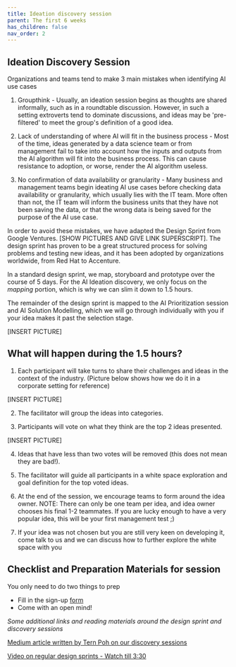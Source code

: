 ```yaml
---
title: Ideation discovery session
parent: The first 6 weeks
has_children: false
nav_order: 2
---
```


## Ideation Discovery Session

Organizations and teams tend to make 3 main mistakes when identifying AI use cases

1. Groupthink - Usually, an ideation session begins as thoughts are shared informally, such as in a roundtable discussion. However, in such a setting extroverts tend to dominate discussions, and ideas may be 'pre-filtered' to meet the group's definition of a good idea.

2. Lack of understanding of where AI will fit in the business process - Most of the time, ideas generated by a data science team or from management fail to take into account how the inputs and outputs from the AI algorithm will fit into the business process. This can cause resistance to adoption, or worse, render the AI algorithm useless.

3. No confirmation of data availability or granularity - Many business and management teams begin ideating AI use cases before checking data availability or granularity, which usually lies with the IT team. More often than not, the IT team will inform the business units that they have not been saving the data, or that the wrong data is being saved for the purpose of the AI use case.

In order to avoid these mistakes, we have adapted the Design Sprint from Google Ventures. [SHOW PICTURES AND GIVE LINK SUPERSCRIPT]. The design sprint has proven to be a great structured process for solving problems and testing new ideas, and it has been adopted by organizations worldwide, from Red Hat to Accenture. 

In a standard design sprint, we map, storyboard and prototype over the course of 5 days. For the AI Ideation discovery, we only focus on the *mapping* portion, which is why we can slim it down to 1.5 hours.

The remainder of the design sprint is mapped to the AI Prioritization session and AI Solution Modelling, which we will go through individually with you if your idea makes it past the selection stage.

[INSERT PICTURE]

## What will happen during the 1.5 hours?
1. Each participant will take turns to share their challenges and ideas in the context of the industry. (Picture below shows how we do it in a corporate setting for reference)

[INSERT PICTURE]

2. The facilitator will group the ideas into categories.

3. Participants will vote on what they think are the top 2 ideas presented.

[INSERT PICTURE]

4. Ideas that have less than two votes will be removed (this does not mean they are bad!).

5. The facilitator will guide all participants in a white space exploration and goal definition for the top voted ideas.

6. At the end of the session, we encourage teams to form around the idea owner. NOTE: There can only be one team per idea, and idea owner chooses his final 1-2 teammates. If you are lucky enough to have a very popular idea, this will be your first management test ;)

7. If your idea was not chosen but you are still very keen on developing it, come talk to us and we can discuss how to further explore the white space with you


## Checklist and Preparation Materials for session

You only need to do two things to prep

- Fill in the sign-up [form](https://docs.google.com/forms/d/1O4JPXYAo26fb9U6strsE8qFz_S3m6l6flOtpqcMMlwU/edit?usp=sharing)
- Come with an open mind!

*Some additional links and reading materials around the design sprint and discovery sessions*

[Medium article written by Tern Poh on our discovery sessions](https://towardsdatascience.com/proven-structured-approach-for-identifying-ai-use-cases-b876d8d00e5)

[Video on regular design sprints - Watch till 3:30](https://www.youtube.com/watch?v=AuktI4lBj6M)
